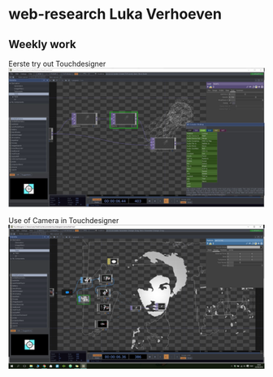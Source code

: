 # web-research Luka Verhoeven
## Weekly work
Eerste try out Touchdesigner
![alt text](https://raw.githubusercontent.com/LukaVerhoeven/web-research/master/TutorialTry1.JPG)

Use of Camera in Touchdesigner
![alt text](https://raw.githubusercontent.com/LukaVerhoeven/web-research/master/cameraUse.png)
